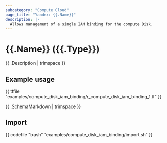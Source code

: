 ```yaml
---
subcategory: "Compute Cloud"
page_title: "Yandex: {{.Name}}"
description: |-
  Allows management of a single IAM binding for the compute Disk.
---
```


# {{.Name}} ({{.Type}})

{{ .Description | trimspace }}

## Example usage

{{ tffile "examples/compute_disk_iam_binding/r_compute_disk_iam_binding_1.tf" }}

{{ .SchemaMarkdown | trimspace }}

## Import

{{ codefile "bash" "examples/compute_disk_iam_binding/import.sh" }}
```
